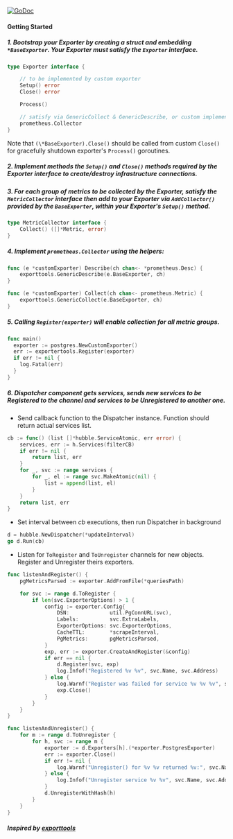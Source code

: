 [![GoDoc](https://godoc.org/github.com/aksentyev/hubble/exportertools?status.svg)](https://godoc.org/github.com/aksentyev/hubble/exportertools)

#### Getting Started

##### 1. Bootstrap your Exporter by creating a struct and embedding `*BaseExporter`. Your Exporter must satisfy the `Exporter` interface.
```go
type Exporter interface {

	// to be implemented by custom exporter
	Setup() error
	Close() error

	Process()

	// satisfy via GenericCollect & GenericDescribe, or custom implementation
	prometheus.Collector
}
```

Note that `(\*BaseExporter).Close()` should be called from custom `Close()` for gracefully shutdown exporter's `Process()` goroutines.

##### 2. Implement methods the `Setup()` and `Close()` methods required by the Exporter interface to create/destroy infrastructure connections.

##### 3. For each group of metrics to be collected by the Exporter, satisfy the `MetricCollector` interface then add to your Exporter via `AddCollector()` provided by the `BaseExporter`, within your Exporter's `Setup()` method.

```go
type MetricCollector interface {
	Collect() ([]*Metric, error)
}
```

##### 4. Implement `prometheus.Collector` using the helpers:

```go
func (e *customExporter) Describe(ch chan<- *prometheus.Desc) {
	exporttools.GenericDescribe(e.BaseExporter, ch)
}

func (e *customExporter) Collect(ch chan<- prometheus.Metric) {
	exporttools.GenericCollect(e.BaseExporter, ch)
}
```

##### 5. Calling `Register(exporter)` will enable collection for all metric groups.
```go
func main()
  exporter := postgres.NewCustomExporter()
  err := exportertools.Register(exporter)
  if err != nil {
    log.Fatal(err)
  }
}
```

##### 6. *Dispatcher* component gets services, sends new services to be Registered to the channel and services to be Unregistered to another one.

- Send callback function to the Dispatcher instance. Function should return actual services list.

```go
cb := func() (list []*hubble.ServiceAtomic, err error) {
    services, err := h.Services(filterCB)
    if err != nil {
        return list, err
    }
    for _, svc := range services {
        for _, el := range svc.MakeAtomic(nil) {
            list = append(list, el)
        }
    }
    return list, err
}
```

- Set interval between *cb* executions, then run Dispatcher in background

```go
d = hubble.NewDispatcher(*updateInterval)
go d.Run(cb)
```

- Listen for `ToRegister` and `ToUnregister` channels for new objects. Register and Unregister theirs exporters.

```go
func listenAndRegister() {
    pgMetricsParsed := exporter.AddFromFile(*queriesPath)

    for svc := range d.ToRegister {
        if len(svc.ExporterOptions) > 1 {
            config := exporter.Config{
                DSN:             util.PgConnURL(svc),
                Labels:          svc.ExtraLabels,
                ExporterOptions: svc.ExporterOptions,
                CacheTTL:        *scrapeInterval,
                PgMetrics:       pgMetricsParsed,
            }
            exp, err := exporter.CreateAndRegister(&config)
            if err == nil {
                d.Register(svc, exp)
                log.Infof("Registered %v %v", svc.Name, svc.Address)
            } else {
                log.Warnf("Register was failed for service %v %v %v", svc.Name, svc.Address, err)
                exp.Close()
            }
        }
    }
}

func listenAndUnregister() {
    for m := range d.ToUnregister {
        for h, svc := range m {
            exporter := d.Exporters[h].(*exporter.PostgresExporter)
            err := exporter.Close()
            if err != nil {
                log.Warnf("Unregister() for %v %v returned %v:", svc.Name, svc.Address, err)
            } else {
                log.Infof("Unregister service %v %v", svc.Name, svc.Address)
            }
            d.UnregisterWithHash(h)
        }
    }
}

```

##### Inspired by [exporttools](https://github.com/Zumata/exporttools)

